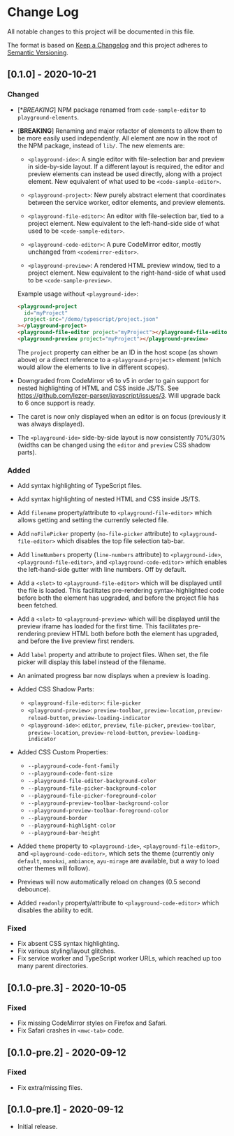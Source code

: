 # Change Log

All notable changes to this project will be documented in this file.

The format is based on [Keep a Changelog](http://keepachangelog.com/)
and this project adheres to [Semantic Versioning](http://semver.org/).

<!--
   PRs should document their user-visible changes (if any) in the
   Unreleased section, uncommenting the header as necessary.
-->

<!-- ## [X.Y.Z] - YYYY-MM-DD -->
<!-- ## Unreleased -->
<!-- ### Changed -->
<!-- ### Added -->
<!-- ### Fixed -->
<!-- ### Removed -->

<!-- ## Unreleased -->

## [0.1.0] - 2020-10-21

### Changed

- [**BREAKING*] NPM package renamed from `code-sample-editor` to
  `playground-elements`.

- [**BREAKING**] Renaming and major refactor of elements to allow them to be
  more easily used independently. All element are now in the root of the NPM
  package, instead of `lib/`. The new elements are:

  - `<playground-ide>`: A single editor with file-selection bar and preview
    in side-by-side layout. If a different layout is required, the editor and
    preview elements can instead be used directly, along with a project element.
    New equivalent of what used to be `<code-sample-editor>`.

  - `<playground-project>`: New purely abstract element that coordinates between
    the service worker, editor elements, and preview elements.

  - `<playground-file-editor>`: An editor with file-selection bar, tied to a project
    element. New equivalent to the left-hand-side side of what used to be
    `<code-sample-editor>`.

  - `<playground-code-editor>`: A pure CodeMirror editor, mostly unchanged from
    `<codemirror-editor>`.

  - `<playground-preview>`: A rendered HTML preview window, tied to a project
    element. New equivalent to the right-hand-side of what used to be
    `<code-sample-preview>`.

  Example usage without `<playground-ide>`:

  ```html
  <playground-project
    id="myProject"
    project-src="/demo/typescript/project.json"
  ></playground-project>
  <playground-file-editor project="myProject"></playground-file-editor>
  <playground-preview project="myProject"></playground-preview>
  ```

  The `project` property can either be an ID in the host scope (as shown above)
  or a direct reference to a `<playground-project>` element (which would allow
  the elements to live in different scopes).

- Downgraded from CodeMirror v6 to v5 in order to gain support for nested
  highlighting of HTML and CSS inside JS/TS. See
  https://github.com/lezer-parser/javascript/issues/3. Will upgrade back to 6
  once support is ready.

- The caret is now only displayed when an editor is on focus (previously it was
  always displayed).

- The `<playground-ide>` side-by-side layout is now consistently 70%/30%
  (widths can be changed using the `editor` and `preview` CSS shadow parts).

### Added

- Add syntax highlighting of TypeScript files.

- Add syntax highlighting of nested HTML and CSS inside JS/TS.

- Add `filename` property/attribute to `<playground-file-editor>` which allows
  getting and setting the currently selected file.

- Add `noFilePicker` property (`no-file-picker` attribute) to
  `<playground-file-editor>` which disables the top file selection tab-bar.

- Add `lineNumbers` property (`line-numbers` attribute) to
  `<playground-ide>`, `<playground-file-editor>`, and `<playground-code-editor>`
  which enables the left-hand-side gutter with line numbers. Off by default.

- Add a `<slot>` to `<playground-file-editor>` which will be displayed until the file
  is loaded. This facilitates pre-rendering syntax-highlighted code before both
  the element has upgraded, and before the project file has been fetched.

- Add a `<slot>` to `<playground-preview>` which will be displayed until the
  preview iframe has loaded for the first time. This facilitates pre-rendering
  preview HTML both before both the element has upgraded, and before the live
  preview first renders.

- Add `label` property and attribute to project files. When set, the file picker
  will display this label instead of the filename.

- An animated progress bar now displays when a preview is loading.

- Added CSS Shadow Parts:

  - `<playground-file-editor>`: `file-picker`
  - `<playground-preview>`: `preview-toolbar`, `preview-location`,
    `preview-reload-button`, `preview-loading-indicator`
  - `<playground-ide>`: `editor`, `preview`, `file-picker`,
    `preview-toolbar`, `preview-location`, `preview-reload-button`,
    `preview-loading-indicator`

- Added CSS Custom Properties:

  - `--playground-code-font-family`
  - `--playground-code-font-size`
  - `--playground-file-editor-background-color`
  - `--playground-file-picker-background-color`
  - `--playground-file-picker-foreground-color`
  - `--playground-preview-toolbar-background-color`
  - `--playground-preview-toolbar-foreground-color`
  - `--playground-border`
  - `--playground-highlight-color`
  - `--playground-bar-height`

- Added `theme` property to `<playground-ide>`, `<playground-file-editor>`, and
  `<playground-code-editor>`, which sets the theme (currently only `default`,
  `monokai`, `ambiance`, `ayu-mirage` are available, but a way to load other
  themes will follow).

- Previews will now automatically reload on changes (0.5 second debounce).

- Added `readonly` property/attribute to `<playground-code-editor>` which
  disables the ability to edit.

### Fixed

- Fix absent CSS syntax highlighting.
- Fix various styling/layout glitches.
- Fix service worker and TypeScript worker URLs, which reached up too many
  parent directories.

## [0.1.0-pre.3] - 2020-10-05

### Fixed

- Fix missing CodeMirror styles on Firefox and Safari.
- Fix Safari crashes in `<mwc-tab>` code.

## [0.1.0-pre.2] - 2020-09-12

### Fixed

- Fix extra/missing files.

## [0.1.0-pre.1] - 2020-09-12

- Initial release.
